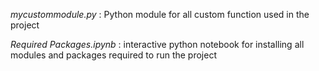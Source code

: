 _mycustommodule.py_ : Python module for all custom function used in the project

_Required Packages.ipynb_ : interactive python notebook for installing all modules and packages required to run the project
